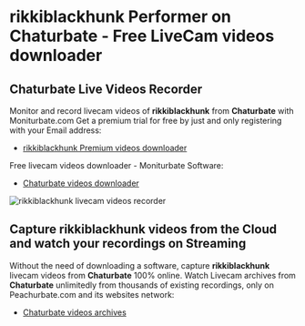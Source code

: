 # rikkiblackhunk Performer on Chaturbate - Free LiveCam videos downloader

## Chaturbate Live Videos Recorder

Monitor and record livecam videos of **rikkiblackhunk** from **Chaturbate** with Moniturbate.com
Get a premium trial for free by just and only registering with your Email address:
* [rikkiblackhunk Premium videos downloader](https://moniturbate.com/request-demo-licence-key.html)

Free livecam videos downloader - Moniturbate Software:
* [Chaturbate videos downloader](https://moniturbate.com/moniturbate-download-software.html)

![rikkiblackhunk livecam videos recorder](https://peachurnet.com/templates/moniturbate-software.png)


## Capture rikkiblackhunk videos from the Cloud and watch your recordings on Streaming

Without the need of downloading a software, capture **rikkiblackhunk** livecam videos from **Chaturbate** 100% online.
Watch Livecam archives from **Chaturbate** unlimitedly from thousands of existing recordings, only on Peachurbate.com and its websites network:
* [Chaturbate videos archives](https://peachurnet.com/)